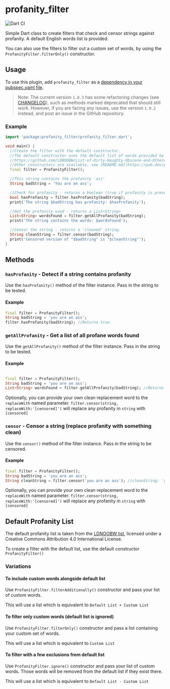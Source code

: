 # profanity_filter

![Dart CI](https://github.com/roshanrahman/profanity_filter/workflows/Dart%20CI/badge.svg)

Simple Dart class to create filters that check and censor strings against profanity. A default English words list is provided.

You can also use the filters to filter out a custom set of words, by using the `ProfanityFilter.filterOnly()` constructor.

## Usage

To use this plugin, add `profanity_filter` as a [dependency in your pubspec.yaml file](https://flutter.dev/platform-plugins/).

> Note:
> The current version `1.0.3` has some refactoring changes (see [CHANGELOG](CHANGELOG.md)), such as methods marked deprecated that should still work. However, if you are facing any issues, use the version `1.0.2` instead, and post an issue in the GitHub repository.

### Example

```dart
import 'package:profanity_filter/profanity_filter.dart';

void main() {
  //Create the filter with the default constructor.
  //The default constructor uses the default list of words provided by [LDNOOBW on GitHub](
  //https://github.com/LDNOOBW/List-of-Dirty-Naughty-Obscene-and-Otherwise-Bad-Words)
  //Other constructors are available, see [README.md](https://pub.dev/packages/profanity_filter).
  final filter = ProfanityFilter();

  //This string contains the profanity 'ass'
  String badString = 'You are an ass';

  //Check for profanity - returns a boolean (true if profanity is present)
  bool hasProfanity = filter.hasProfanity(badString);
  print('The string $badString has profanity: $hasProfanity');

  //Get the profanity used - returns a List<String>
  List<String> wordsFound = filter.getAllProfanity(badString);
  print('The string contains the words: $wordsFound');

  //Censor the string - returns a 'cleaned' string.
  String cleanString = filter.censor(badString);
  print('Censored version of "$badString" is "$cleanString"');
}
```

## Methods

### `hasProfanity` - Detect if a string contains profanity

Use the `hasProfanity()` method of the filter instance. Pass in the string to be tested.

#### Example

```dart
final filter = ProfanityFilter();
String badString = 'you are an ass';
filter.hasProfanity(badString); //Returns true.
```
### `getAllProfanity` - Get a list of all profane words found

Use the `getAllProfanity()` method of the filter instance. Pass in the string to be tested.

#### Example

```dart

final filter = ProfanityFilter();
String badString = 'you are an ass';
List<String> wordsFound = filter.getAllProfanity(badString); //Returns ['ass']
```

Optionally, you can provide your own clean replacement word to the `replaceWith` named parameter.
`filter.censor(string, replaceWith:'[censored]')` will replace any profanity in `string` with `[censored]`

### `censor` - Censor a string (replace profanity with something clean)

Use the `censor()` method of the filter instance. Pass in the string to be censored.

#### Example

```dart
final filter = ProfanityFilter();
String badString = 'you are an ass';
String cleanString = filter.censor('you are an ass'); //cleanString: 'you are an ***'
```

Optionally, you can provide your own clean replacement word to the `replaceWith` named parameter.
`filter.censor(string, replaceWith:'[censored]')` will replace any profanity in `string` with `[censored]`

## Default Profanity List

The default profanity list is taken from the [LDNOOBW list](https://github.com/LDNOOBW/List-of-Dirty-Naughty-Obscene-and-Otherwise-Bad-Words), licensed under a Creative Commons Attribution 4.0 International License.

To create a filter with the default list, use the default constructor `ProfanityFilter()`

### Variations

#### To include custom words alongside default list

Use `ProfanityFilter.filterAdditionally()` constructor and pass your list of custom words.

This will use a list which is equivalent to `Default List + Custom List`

#### To filter only custom words (default list is ignored)

Use `ProfanityFilter.filterOnly()` constructor and pass a list containing your custom set of words.

This will use a list which is equivalent to `Custom List`

#### To filter with a few exclusions from default list

Use `ProfanityFilter.ignore()` constructor and pass your list of custom words. Those words will be removed from the default list if they exist there.

This will use a list which is equivalent to `Default List - Custom List`
